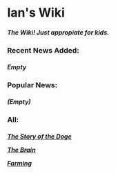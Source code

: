 <html>
  <head>
    <title>Ian's Wiki - Home</title>
  </head>
  <body>
    <h1>Ian's Wiki</h1>
    <h5>The Wiki! Just appropiate for kids.</h5>
    <h3>Recent News Added:</h3>
    <h5>
      <p>
        Empty
      </p>
    </h5>
    <h3>Popular News:</h3>
    <h5>(Empty)</h5>
    <h3>All:</h3>
    <h5>
      <p>
        <a href="DogeStory.md">The Story of the Doge</a>
      </p>
      <p>
        <a href="AboutBrain.md">The Brain</a>
      </p>
      <p>
        <a href="Farming.md">Farming</a>
      </p>
    </h5>
  </body>
</html>

